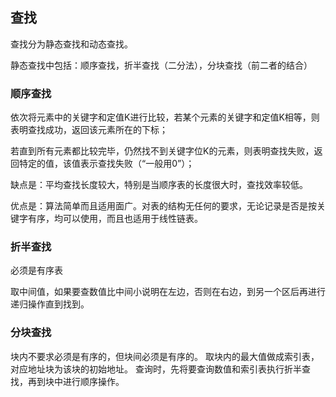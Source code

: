 ## 查找

查找分为静态查找和动态查找。

静态查找中包括：顺序查找，折半查找（二分法），分块查找（前二者的结合）

### 顺序查找

依次将元素中的关键字和定值K进行比较，若某个元素的关键字和定值K相等，则表明查找成功，返回该元素所在的下标；

若直到所有元素都比较完毕，仍然找不到关键字位K的元素，则表明查找失败，返回特定的值，该值表示查找失败（“一般用0”）；

缺点是：平均查找长度较大，特别是当顺序表的长度很大时，查找效率较低。

优点是：算法简单而且适用面广。对表的结构无任何的要求，无论记录是否是按关键字有序，均可以使用，而且也适用于线性链表。



### 折半查找

必须是有序表

取中间值，如果要查数值比中间小说明在左边，否则在右边，到另一个区后再进行递归操作直到找到。

### 分块查找

块内不要求必须是有序的，但块间必须是有序的。
取块内的最大值做成索引表，对应地址块为该块的初始地址。
查询时，先将要查询数值和索引表执行折半查找，再到块中进行顺序操作。



